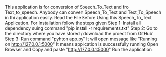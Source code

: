 This application is for conversion of Speech_To_Text and fro Text_to_speech.
Anybody can convert Speech_To_Text and Text_To_Speech in thi application easily.
Read the File Before Using this Speech_To_Text Application.
For Installation follow the steps given
Step 1: Install all dependency suing command "pip install -r requirements.txt"
Step 2: Go to the directory where you have stored / download the proect from GitHub'
Step 3: Run command "pyhton app.py"
It will open message like "Running on http://127.0.0.1:5000"
It means application is successfully running
Open Browser and Copy and paste "http://127.0.0.1:5000"
Run the application
